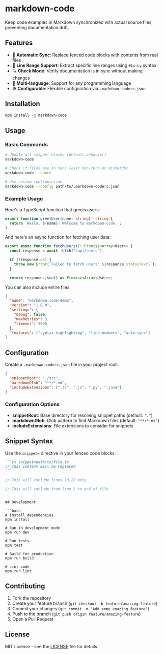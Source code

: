 # markdown-code

Keep code examples in Markdown synchronized with actual source files, preventing documentation drift.

## Features

- 🔄 **Automatic Sync**: Replace fenced code blocks with contents from real files
- 📝 **Line Range Support**: Extract specific line ranges using `#Lx-Ly` syntax
- 🔍 **Check Mode**: Verify documentation is in sync without making changes
- 🎯 **Multi-language**: Support for any programming language
- ⚙️ **Configurable**: Flexible configuration via `.markdown-coderc.json`

## Installation

```bash
npm install -g markdown-code
```

## Usage

### Basic Commands

```bash
# Update all snippet blocks (default behavior)
markdown-code

# Check if files are in sync (exit non-zero on mismatch)
markdown-code --check

# Use custom configuration
markdown-code --config path/to/.markdown-coderc.json
```

### Example Usage

Here's a TypeScript function that greets users:

```ts snippet=examples/hello.ts#L1-L3
export function greetUser(name: string): string {
  return `Hello, ${name}! Welcome to markdown-code.`;
}
```

And here's an async function for fetching user data:

```ts snippet=examples/fetch_users.ts#L7-L14
export async function fetchUsers(): Promise<Array<User>> {
  const response = await fetch('/api/users');

  if (!response.ok) {
    throw new Error(`Failed to fetch users: ${response.statusText}`);
  }

  return response.json() as Promise<Array<User>>;
```

You can also include entire files:

```json snippet=examples/config.json
{
  "name": "markdown-code-demo",
  "version": "1.0.0",
  "settings": {
    "debug": false,
    "maxRetries": 3,
    "timeout": 5000
  },
  "features": ["syntax-highlighting", "line-numbers", "auto-sync"]
}
```

## Configuration

Create a `.markdown-coderc.json` file in your project root:

```json
{
  "snippetRoot": "./src",
  "markdownGlob": "**/*.md",
  "includeExtensions": [".ts", ".js", ".py", ".java"]
}
```

### Configuration Options

- **snippetRoot**: Base directory for resolving snippet paths (default: `"."`)
- **markdownGlob**: Glob pattern to find Markdown files (default: `"**/*.md"`)
- **includeExtensions**: File extensions to consider for snippets

## Snippet Syntax

Use the `snippet=` directive in your fenced code blocks:

````markdown
```ts snippet=path/to/file.ts
// This content will be replaced
```
````

```ts snippet=path/to/file.ts#L10-L20
// This will include lines 10-20 only
```

```ts snippet=path/to/file.ts#L5
// This will include from line 5 to end of file
```

````

## Development

```bash
# Install dependencies
npm install

# Run in development mode
npm run dev

# Run tests
npm test

# Build for production
npm run build

# Lint code
npm run lint
````

## Contributing

1. Fork the repository
2. Create your feature branch (`git checkout -b feature/amazing-feature`)
3. Commit your changes (`git commit -m 'Add some amazing feature'`)
4. Push to the branch (`git push origin feature/amazing-feature`)
5. Open a Pull Request

## License

MIT License - see the [LICENSE](LICENSE) file for details.
